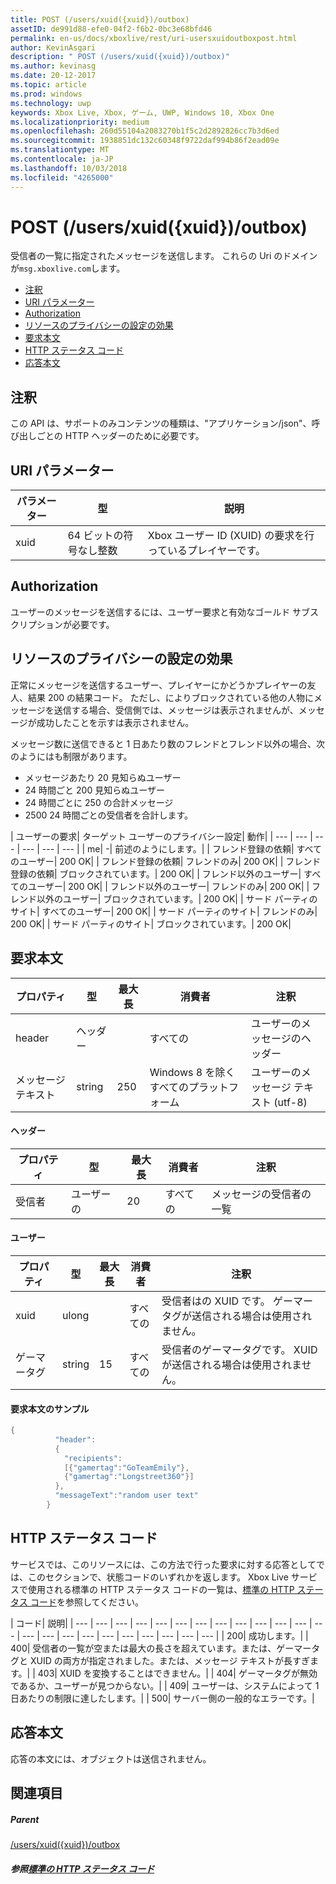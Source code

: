 ```yaml
---
title: POST (/users/xuid({xuid})/outbox)
assetID: de991d88-efe0-04f2-f6b2-0bc3e68bfd46
permalink: en-us/docs/xboxlive/rest/uri-usersxuidoutboxpost.html
author: KevinAsgari
description: " POST (/users/xuid({xuid})/outbox)"
ms.author: kevinasg
ms.date: 20-12-2017
ms.topic: article
ms.prod: windows
ms.technology: uwp
keywords: Xbox Live, Xbox, ゲーム, UWP, Windows 10, Xbox One
ms.localizationpriority: medium
ms.openlocfilehash: 260d55104a2083270b1f5c2d2892826cc7b3d6ed
ms.sourcegitcommit: 1938851dc132c60348f9722daf994b86f2ead09e
ms.translationtype: MT
ms.contentlocale: ja-JP
ms.lasthandoff: 10/03/2018
ms.locfileid: "4265000"
---
```

# <a name="post-usersxuidxuidoutbox"></a>POST (/users/xuid({xuid})/outbox)
受信者の一覧に指定されたメッセージを送信します。
これらの Uri のドメインが`msg.xboxlive.com`します。

  * [注釈](#ID4EV)
  * [URI パラメーター](#ID4EAB)
  * [Authorization](#ID4ENB)
  * [リソースのプライバシーの設定の効果](#ID4EYB)
  * [要求本文](#ID4E3F)
  * [HTTP ステータス コード](#ID4ETCAC)
  * [応答本文](#ID4E1EAC)

<a id="ID4EV"></a>


## <a name="remarks"></a>注釈

この API は、サポートのみコンテンツの種類は、"アプリケーション/json"、呼び出しごとの HTTP ヘッダーのために必要です。

<a id="ID4EAB"></a>


## <a name="uri-parameters"></a>URI パラメーター

| パラメーター| 型| 説明|
| --- | --- | --- |
| xuid | 64 ビットの符号なし整数 | Xbox ユーザー ID (XUID) の要求を行っているプレイヤーです。 |

<a id="ID4ENB"></a>


## <a name="authorization"></a>Authorization

ユーザーのメッセージを送信するには、ユーザー要求と有効なゴールド サブスクリプションが必要です。

<a id="ID4EYB"></a>


## <a name="effect-of-privacy-settings-on-resource"></a>リソースのプライバシーの設定の効果

正常にメッセージを送信するユーザー、プレイヤーにかどうかプレイヤーの友人、結果 200 の結果コード。 ただし、によりブロックされている他の人物にメッセージを送信する場合、受信側では、メッセージは表示されませんが、メッセージが成功したことを示すは表示されません。

メッセージ数に送信できると 1 日あたり数のフレンドとフレンド以外の場合、次のようにはも制限があります。

   * メッセージあたり 20 見知らぬユーザー
   * 24 時間ごと 200 見知らぬユーザー
   * 24 時間ごとに 250 の合計メッセージ
   * 2500 24 時間ごとの受信者を合計します。

| ユーザーの要求| ターゲット ユーザーのプライバシー設定| 動作|
| --- | --- | --- | --- | --- | --- |
| me| -| 前述のようにします。|
| フレンド登録の依頼| すべてのユーザー| 200 OK|
| フレンド登録の依頼| フレンドのみ| 200 OK|
| フレンド登録の依頼| ブロックされています。| 200 OK|
| フレンド以外のユーザー| すべてのユーザー| 200 OK|
| フレンド以外のユーザー| フレンドのみ| 200 OK|
| フレンド以外のユーザー| ブロックされています。| 200 OK|
| サード パーティのサイト| すべてのユーザー| 200 OK|
| サード パーティのサイト| フレンドのみ| 200 OK|
| サード パーティのサイト| ブロックされています。| 200 OK|

<a id="ID4E3F"></a>


## <a name="request-body"></a>要求本文

| プロパティ| 型| 最大長| 消費者| 注釈|
| --- | --- | --- | --- | --- |
| header| ヘッダー|  | すべての| ユーザーのメッセージのヘッダー|
| メッセージ テキスト| string| 250| Windows 8 を除くすべてのプラットフォーム| ユーザーのメッセージ テキスト (utf-8)|

#### <a name="header"></a>ヘッダー

| プロパティ| 型| 最大長| 消費者| 注釈|
| --- | --- | --- | --- | --- |
| 受信者| ユーザーの| 20| すべての| メッセージの受信者の一覧|

#### <a name="user"></a>ユーザー

| プロパティ| 型| 最大長| 消費者| 注釈|
| --- | --- | --- | --- | --- |
| xuid| ulong|  | すべての| 受信者はの XUID です。 ゲーマータグが送信される場合は使用されません。|
| ゲーマータグ| string| 15| すべての| 受信者のゲーマータグです。 XUID が送信される場合は使用されません。|

#### <a name="sample-request-body"></a>要求本文のサンプル 

```cpp
{
          "header":
          {
            "recipients":
            [{"gamertag":"GoTeamEmily"},
            {"gamertag":"Longstreet360"}]
          },
          "messageText":"random user text"
        }

```


<a id="ID4ETCAC"></a>


## <a name="http-status-codes"></a>HTTP ステータス コード

サービスでは、このリソースには、この方法で行った要求に対する応答としてでは、このセクションで、状態コードのいずれかを返します。 Xbox Live サービスで使用される標準の HTTP ステータス コードの一覧は、[標準の HTTP ステータス コード](../../additional/httpstatuscodes.md)を参照してください。

| コード| 説明|
| --- | --- | --- | --- | --- | --- | --- | --- | --- | --- | --- | --- | --- | --- | --- | --- | --- | --- | --- | --- | --- | --- | --- |
| 200| 成功します。|
| 400| 受信者の一覧が空または最大の長さを超えています。または、ゲーマータグと XUID の両方が指定されました。または、メッセージ テキストが長すぎます。|
| 403| XUID を変換することはできません。|
| 404| ゲーマータグが無効であるか、ユーザーが見つからない。|
| 409| ユーザーは、システムによって 1 日あたりの制限に達したします。|
| 500| サーバー側の一般的なエラーです。|

<a id="ID4E1EAC"></a>


## <a name="response-body"></a>応答本文

応答の本文には、オブジェクトは送信されません。

<a id="ID4EJFAC"></a>


## <a name="see-also"></a>関連項目

<a id="ID4ELFAC"></a>


##### <a name="parent"></a>Parent  

[/users/xuid({xuid})/outbox](uri-usersxuidoutbox.md)


<a id="ID4EZFAC"></a>


##### <a name="reference--standard-http-status-codesadditionalhttpstatuscodesmd"></a>参照[標準の HTTP ステータス コード](../../additional/httpstatuscodes.md)

